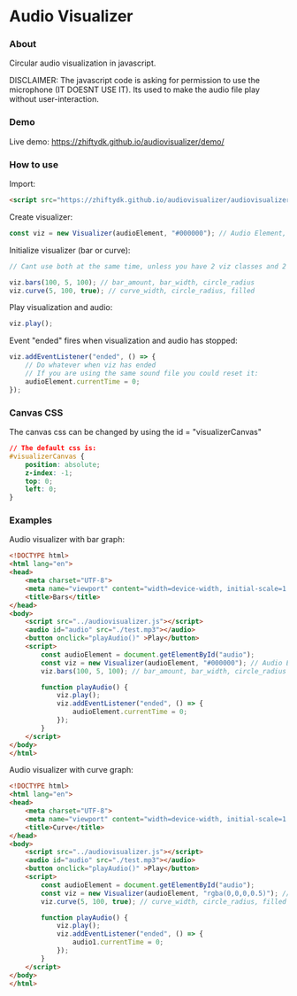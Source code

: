 # Audio Visualizer

### **About**
Circular audio visualization in javascript.

DISCLAIMER: The javascript code is asking for permission to use the microphone (IT DOESNT USE IT). Its used to make the audio file play without user-interaction.

### **Demo**
Live demo: https://zhiftydk.github.io/audiovisualizer/demo/

### **How to use**
Import:
```html
<script src="https://zhiftydk.github.io/audiovisualizer/audiovisualizer.js"></script>
```

Create visualizer:
```js
const viz = new Visualizer(audioElement, "#000000"); // Audio Element, Color
```

Initialize visualizer (bar or curve):
```js
// Cant use both at the same time, unless you have 2 viz classes and 2 individual audioelements assigned to each class

viz.bars(100, 5, 100); // bar_amount, bar_width, circle_radius
viz.curve(5, 100, true); // curve_width, circle_radius, filled
```

Play visualization and audio:
```js
viz.play();
```

Event "ended" fires when visualization and audio has stopped:
```js
viz.addEventListener("ended", () => {
    // Do whatever when viz has ended
    // If you are using the same sound file you could reset it:
    audioElement.currentTime = 0;
});
```


### **Canvas CSS**
The canvas css can be changed by using the id = "visualizerCanvas"
```css
// The default css is:
#visualizerCanvas {
    position: absolute;
    z-index: -1;
    top: 0;
    left: 0;
}
```

### **Examples**
Audio visualizer with bar graph:
```html
<!DOCTYPE html>
<html lang="en">
<head>
    <meta charset="UTF-8">
    <meta name="viewport" content="width=device-width, initial-scale=1.0">
    <title>Bars</title>
</head>
<body>
    <script src="../audiovisualizer.js"></script>
    <audio id="audio" src="./test.mp3"></audio>
    <button onclick="playAudio()" >Play</button>
    <script>
        const audioElement = document.getElementById("audio");
        const viz = new Visualizer(audioElement, "#000000"); // Audio Element, Color
        viz.bars(100, 5, 100); // bar_amount, bar_width, circle_radius

        function playAudio() {
            viz.play();
            viz.addEventListener("ended", () => {
                audioElement.currentTime = 0;
            });
        }
    </script>
</body>
</html>
```

Audio visualizer with curve graph:
```html
<!DOCTYPE html>
<html lang="en">
<head>
    <meta charset="UTF-8">
    <meta name="viewport" content="width=device-width, initial-scale=1.0">
    <title>Curve</title>
</head>
<body>
    <script src="../audiovisualizer.js"></script>
    <audio id="audio" src="./test.mp3"></audio>
    <button onclick="playAudio()" >Play</button>
    <script>
        const audioElement = document.getElementById("audio");
        const viz = new Visualizer(audioElement, "rgba(0,0,0,0.5)"); // Audio Element, Color
        viz.curve(5, 100, true); // curve_width, circle_radius, filled

        function playAudio() {
            viz.play();
            viz.addEventListener("ended", () => {
                audio1.currentTime = 0;
            });
        }
    </script>
</body>
</html>
```
